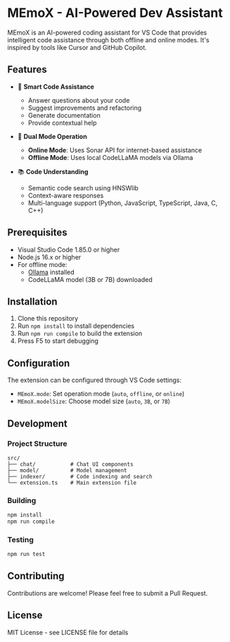 # MEmoX - AI-Powered Dev Assistant

MEmoX is an AI-powered coding assistant for VS Code that provides intelligent code assistance through both offline and online modes. It's inspired by tools like Cursor and GitHub Copilot.

## Features

- 🤖 **Smart Code Assistance**
  - Answer questions about your code
  - Suggest improvements and refactoring
  - Generate documentation
  - Provide contextual help

- 🔄 **Dual Mode Operation**
  - **Online Mode**: Uses Sonar API for internet-based assistance
  - **Offline Mode**: Uses local CodeLLaMA models via Ollama

- 📚 **Code Understanding**
  - Semantic code search using HNSWlib
  - Context-aware responses
  - Multi-language support (Python, JavaScript, TypeScript, Java, C, C++)

## Prerequisites

- Visual Studio Code 1.85.0 or higher
- Node.js 16.x or higher
- For offline mode:
  - [Ollama](https://ollama.ai/) installed
  - CodeLLaMA model (3B or 7B) downloaded

## Installation

1. Clone this repository
2. Run `npm install` to install dependencies
3. Run `npm run compile` to build the extension
4. Press F5 to start debugging

## Configuration

The extension can be configured through VS Code settings:

- `MEmoX.mode`: Set operation mode (`auto`, `offline`, or `online`)
- `MEmoX.modelSize`: Choose model size (`auto`, `3B`, or `7B`)

## Development

### Project Structure

```
src/
├── chat/           # Chat UI components
├── model/          # Model management
├── indexer/        # Code indexing and search
└── extension.ts    # Main extension file
```

### Building

```bash
npm install
npm run compile
```

### Testing

```bash
npm run test
```

## Contributing

Contributions are welcome! Please feel free to submit a Pull Request.

## License

MIT License - see LICENSE file for details 
